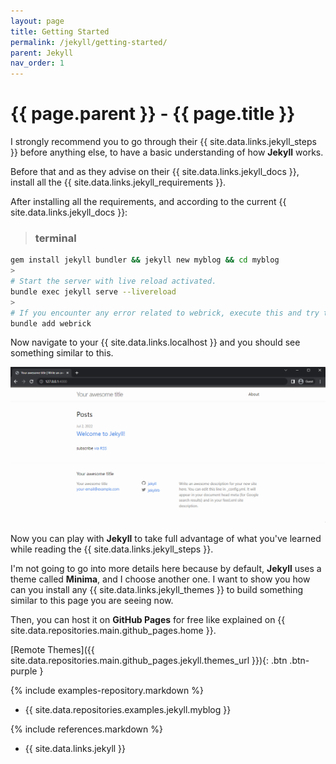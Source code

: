 ```yaml
---
layout: page
title: Getting Started
permalink: /jekyll/getting-started/
parent: Jekyll
nav_order: 1
---
```


# {{ page.parent }} - {{ page.title }}

I strongly recommend you to go through their {{ site.data.links.jekyll_steps }} before anything else, to have a basic understanding of how **Jekyll** works.

Before that and as they advise on their {{ site.data.links.jekyll_docs }}, install all the  {{ site.data.links.jekyll_requirements }}.

After installing all the requirements, and according to the current {{ site.data.links.jekyll_docs }}:

> ### **terminal**
```bash
gem install jekyll bundler && jekyll new myblog && cd myblog
>
# Start the server with live reload activated.
bundle exec jekyll serve --livereload
>
# If you encounter any error related to webrick, execute this and try to run the server again.
bundle add webrick
```

Now navigate to your {{ site.data.links.localhost }} and you should see something similar to this.

![Jekyll Live - 01](/assets/images/jekyll/jekyll-live-01.png)

Now you can play with **Jekyll** to take full advantage of what you've learned while reading the {{ site.data.links.jekyll_steps }}.

I'm not going to go into more details here because by default, **Jekyll** uses a theme called **Minima**, and I choose another one. I want to show you how can you install any {{ site.data.links.jekyll_themes }} to build something similar to this page you are seeing now.

Then, you can host it on **GitHub Pages** for free like explained on {{ site.data.repositories.main.github_pages.home }}.

[Remote Themes]({{ site.data.repositories.main.github_pages.jekyll.themes_url }}){: .btn .btn-purple }

{% include examples-repository.markdown %}
- {{ site.data.repositories.examples.jekyll.myblog }}

{% include references.markdown %}

- {{ site.data.links.jekyll }}